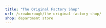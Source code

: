 ```yaml
---
title: "The Original Factory Shop"
url: /crowborough/the-original-factory-shop/
shop: department store
---
```

